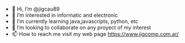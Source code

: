 - 👋 Hi, I’m @jigcau89
- 👀 I’m interested in informatic and electronic
- 🌱 I’m currently learning java,javascripts, python, etc
- 💞️ I’m looking to collaborate on any proyect of my interest
- 📫 How to reach me visit my web page https://www.jigcomp.com.ar/

<!---
jigcau89/jigcau89 is a ✨ special ✨ repository because its `README.md` (this file) appears on your GitHub profile- 
-->

